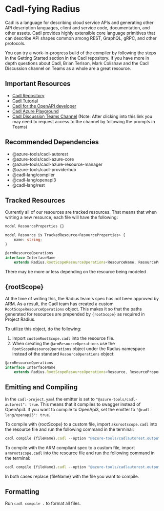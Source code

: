 # Cadl-fying Radius
Cadl is a language for describing cloud service APIs and generating other API description languages, client and service code, documentation, and other assets. Cadl provides highly extensible core language primitives that can describe API shapes common among REST, GraphQL, gRPC, and other protocols.

You can try a work-in-progress build of the compiler by following the steps in the Getting Started section in the Cadl repository. If you have more in depth questions about Cadl, Brian Terlson, Mark Colishaw and the Cadl Discussion channel on Teams as a whole are a great resource.

## Important Resources
- [Cadl Repository](https://github.com/microsoft/cadl "Cadl Repository")
- [Cadl Tutorial](https://github.com/microsoft/cadl/blob/main/docs/tutorial.md)
- [Cadl for the OpenAPI developer](https://github.com/microsoft/cadl/blob/34eaea96bb2e355d4df5bed0b3a1eeeee34a03bf/docs/cadl-for-openapi-dev.md)
- [Cadl Azure Playground](https://cadlplayground.z22.web.core.windows.net/cadl-azure/ "Cadl Azure Playground")
- [Cadl Discussion Teams Channel](https://teams.microsoft.com/l/channel/19%3a906c1efbbec54dc8949ac736633e6bdf%40thread.skype/Cadl%2520Discussion%2520%25F0%259F%2590%25AE?groupId=3e17dcb0-4257-4a30-b843-77f47f1d4121&tenantId=72f988bf-86f1-41af-91ab-2d7cd011db47) (Note: After clicking into this link you may need to request access to the channel by following the prompts in Teams)

## Recommended Dependencies
- @azure-tools/cadl-autorest
- @azure-tools/cadl-azure-core
- @azure-tools/cadl-azure-resource-manager
- @azure-tools/cadl-providerhub
- @cadl-lang/compiler
- @cadl-lang/openapi3
- @cadl-lang/rest

## Tracked Resources
Currently all of our resources are tracked resources. That means that when writing a new resource, each file will have the following:

```TypeScript
model ResourceProperties {}

model Resource is TrackedResource<ResourceProperties> {
    name: string;
}

@armResourceOperations
interface InterfaceName 
    extends Radius.RootScopeResourceOperations<ResourceName, ResourceProperties, RootScopeParam>
```
There may be more or less depending on the  resource being modeled

## {rootScope}
At the time of writing this, the Radius team's spec has not been approved by ARM. As a result, the Cadl team has created a custom `RootScopeResourceOperations` object. This makes it so that the paths generated for resources are prepended by `{rootScope}` as required in Project Radius.

To utilize this object, do the following:
1. Import `customRootScope.cadl` into the resource file.
2. When creating the `@armResourceOperations` use the `RootScopeResourceOperations` object under the Radius namespace instead of the standard `ResourceOperations` object:
```TypeScript
@armResourceOperations
interface InterfaceName 
	extends Radius.RootScopeResourceOperations<Resource, ResourceProperties, RootScopeParam>
```

## Emitting and Compiling
In the `cadl-project.yaml` the emitter is set to `"@azure-tools/cadl-autorest": true`. This means that it compiles to swagger instead of OpenApi3. If you want to compile to OpenApi3, set the emitter to `"@cadl-lang/openapi3": true`.

To compile with {rootScope} to a custom file, import `aksrootscope.cadl` into the resource file and run the following command in the terminal:
```TypeScript
cadl compile {fileName}.cadl --option "@azure-tools/cadlautorest.output-file={fileName}.json"
```

To compile with the ARM compliant spec to a custom file, import `armrootscope.cadl` into the resource file and run the following command in the terminal:
```TypeScript
cadl compile {fileName}.cadl --option "@azure-tools/cadlautorest.output-file={fileName}.json"
```

In both cases replace {fileName} with the file you want to compile.

## Formatting
Run `cadl compile .` to format all files.
